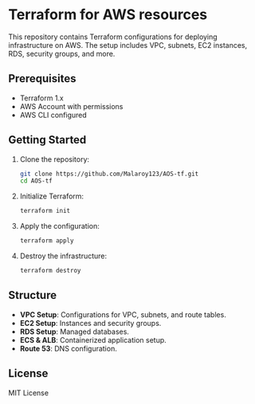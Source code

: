 # Terraform for AWS resources

This repository contains Terraform configurations for deploying infrastructure on AWS. The setup includes VPC, subnets, EC2 instances, RDS, security groups, and more.

## Prerequisites

- Terraform 1.x
- AWS Account with permissions
- AWS CLI configured

## Getting Started

1. Clone the repository:
    ```bash
    git clone https://github.com/Malaroy123/AOS-tf.git
    cd AOS-tf
    ```

2. Initialize Terraform:
    ```bash
    terraform init
    ```

3. Apply the configuration:
    ```bash
    terraform apply
    ```

4. Destroy the infrastructure:
    ```bash
    terraform destroy
    ```

## Structure

- **VPC Setup**: Configurations for VPC, subnets, and route tables.
- **EC2 Setup**: Instances and security groups.
- **RDS Setup**: Managed databases.
- **ECS & ALB**: Containerized application setup.
- **Route 53**: DNS configuration.

## License

MIT License
